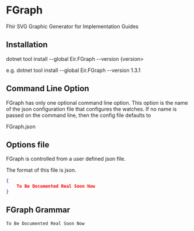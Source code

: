 # FGraph

Fhir SVG Graphic Generator for Implementation Guides

## Installation

dotnet tool install --global Eir.FGraph --version {version>

e.g. dotnet tool install --global Eir.FGraph --version 1.3.1


## Command Line Option

FGraph has only one optional command line option. This option is the name of the 
json configuration file that configures the watches.
If no name is passed on the command line, then the config file defaults to

FGraph.json

## Options file

FGraph is controlled from a user defined json file. 

The format of this file is json.

```json
{
	To Be Documented Real Soon Now
}
```

## FGraph Grammar

	To Be Documented Real Soon Now
